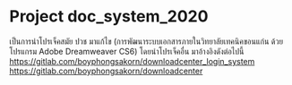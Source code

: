 # Project doc_system_2020
เป็นการนำโปรเจ็คสมัย ปวช มาแก้ไข (การพัฒนาระบบเอกสารภายในวิทยาลัยเทคนิคขอนแก่น ด้วยโปรแกรม Adobe Dreamweaver CS6) โดยนำโปรเจ็คอื่น มาอ้างอิงดังต่อไปนี้ https://gitlab.com/boyphongsakorn/downloadcenter_login_system https://gitlab.com/boyphongsakorn/downloadcenter
